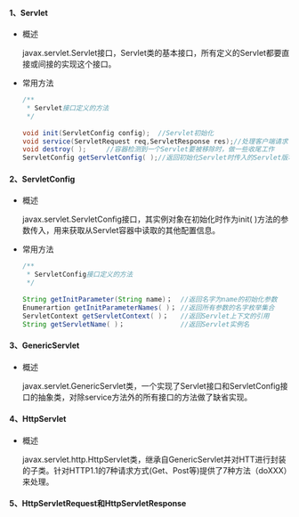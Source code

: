 #### 1、Servlet

- 概述
  
  javax.servlet.Servlet接口，Servlet类的基本接口，所有定义的Servlet都要直接或间接的实现这个接口。

- 常用方法
  
  ```java
  /**
   * Servlet接口定义的方法
   */
   
  void init(ServletConfig config);  //Servlet初始化
  void service(ServletRequest req,ServletResponse res);//处理客户端请求
  void destroy( );     //容器检测到一个Servlet要被移除时，做一些收尾工作
  ServletConfig getServletConfig( );//返回初始化Servlet时传入的Servlet版本、作者等
  ```

#### 2、ServletConfig

- 概述
  
  javax.servlet.ServletConfig接口，其实例对象在初始化时作为init( )方法的参数传入，用来获取从Servlet容器中读取的其他配置信息。

- 常用方法
  
  ```java
  /**
   * ServletConfig接口定义的方法
   */
   
  String getInitParameter(String name)；  //返回名字为name的初始化参数
  Enumerartion getInitParameterNames( )； //返回所有参数的名字枚举集合
  ServletContext getServletContext( )；   //返回Servlet上下文的引用
  String getServletName( )；              //返回Servlet实例名
  ```

#### 3、GenericServlet

- 概述
  
  javax.servlet.GenericServlet类，一个实现了Servlet接口和ServletConfig接口的抽象类，对除service方法外的所有接口的方法做了缺省实现。

#### 4、HttpServlet

- 概述
  
  javax.servlet.http.HttpServlet类，继承自GenericServlet并对HTT进行封装的子类。针对HTTP1.1的7种请求方式(Get、Post等)提供了7种方法（doXXX）来处理。





#### 5、HttpServletRequest和HttpServletResponse

